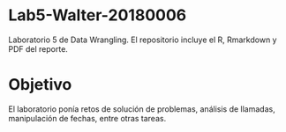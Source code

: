 # Lab5-Walter-20180006
Laboratorio 5 de Data Wrangling. El repositorio incluye el R, Rmarkdown y PDF del reporte.

# Objetivo
El laboratorio ponía retos de solución de problemas, análisis de llamadas, manipulación de fechas, entre otras tareas.
